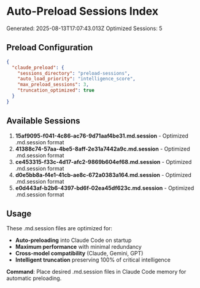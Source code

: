 # Auto-Preload Sessions Index

Generated: 2025-08-13T17:07:43.013Z
Optimized Sessions: 5

## Preload Configuration

```json
{
  "claude_preload": {
    "sessions_directory": "preload-sessions",
    "auto_load_priority": "intelligence_score",
    "max_preload_sessions": 3,
    "truncation_optimized": true
  }
}
```

## Available Sessions

1. **15af9095-f041-4c86-ac76-9d71aaf4be31.md.session** - Optimized .md.session format
2. **41388c74-57aa-4be5-8aff-2e31a7442a9c.md.session** - Optimized .md.session format
3. **ce453315-f33c-4d17-afc2-9869b604ef68.md.session** - Optimized .md.session format
4. **d0e5bb8a-f4e1-41cb-ae8c-672a0383a164.md.session** - Optimized .md.session format
5. **e0d443af-b2b6-4397-bd6f-02ea45df623c.md.session** - Optimized .md.session format

## Usage

These .md.session files are optimized for:

- **Auto-preloading** into Claude Code on startup
- **Maximum performance** with minimal redundancy
- **Cross-model compatibility** (Claude, Gemini, GPT)
- **Intelligent truncation** preserving 100% of critical intelligence

**Command**: Place desired .md.session files in Claude Code memory for automatic preloading.
